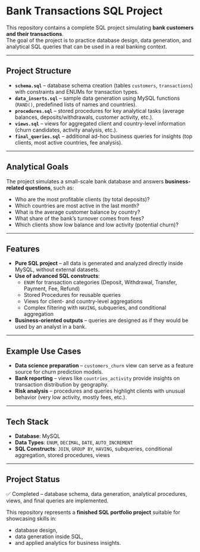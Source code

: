 # Bank Transactions SQL Project

This repository contains a complete SQL project simulating **bank customers and their transactions**.  
The goal of the project is to practice database design, data generation, and analytical SQL queries that can be used in a real banking context.

---

## Project Structure

- **`schema.sql`** – database schema creation (tables `customers`, `transactions`) with constraints and ENUMs for transaction types.  
- **`data_inserts.sql`** – sample data generation using MySQL functions (`RAND()`, predefined lists of names and countries).  
- **`procedures.sql`** – stored procedures for key analytical tasks (average balances, deposits/withdrawals, customer activity, etc.).  
- **`views.sql`** – views for aggregated client and country-level information (churn candidates, activity analysis, etc.).  
- **`final_queries.sql`** – additional ad-hoc business queries for insights (top clients, most active countries, fee analysis).  

---

## Analytical Goals

The project simulates a small-scale bank database and answers **business-related questions**, such as:

- Who are the most profitable clients (by total deposits)?  
- Which countries are most active in the last month?  
- What is the average customer balance by country?  
- What share of the bank’s turnover comes from fees?  
- Which clients show low balance and low activity (potential churn)?  

---

## Features

- **Pure SQL project** – all data is generated and analyzed directly inside MySQL, without external datasets.  
- **Use of advanced SQL constructs**:  
  - `ENUM` for transaction categories (Deposit, Withdrawal, Transfer, Payment, Fee, Refund)  
  - Stored Procedures for reusable queries  
  - Views for client- and country-level aggregations  
  - Complex filtering with `HAVING`, subqueries, and conditional aggregation  
- **Business-oriented outputs** – queries are designed as if they would be used by an analyst in a bank.

---

## Example Use Cases

- **Data science preparation** – `customers_churn` view can serve as a feature source for churn prediction models.  
- **Bank reporting** – views like `countries_activity` provide insights on transaction distribution by geography.  
- **Risk analysis** – procedures and queries highlight clients with unusual behavior (very low activity, mostly fees, etc.).

---

## Tech Stack

- **Database**: MySQL  
- **Data Types**: `ENUM`, `DECIMAL`, `DATE`, `AUTO_INCREMENT`  
- **SQL Constructs**: `JOIN`, `GROUP BY`, `HAVING`, subqueries, conditional aggregation, stored procedures, views

---

## Project Status

✅ Completed – database schema, data generation, analytical procedures, views, and final queries are implemented.  

This repository represents a **finished SQL portfolio project** suitable for showcasing skills in:  
- database design,  
- data generation inside SQL,  
- and applied analytics for business insights.  
